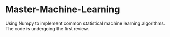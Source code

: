 # Master-Machine-Learning
Using Numpy to implement common statistical machine learning algorithms.
The code is undergoing the first review.
